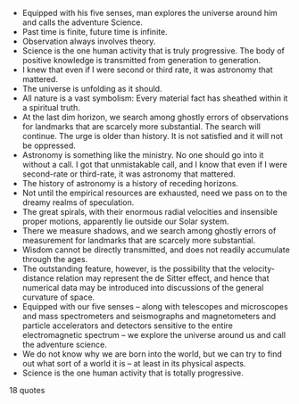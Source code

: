  - Equipped with his five senses, man explores the universe around him and calls the adventure Science.
 - Past time is finite, future time is infinite.
 - Observation always involves theory.
 - Science is the one human activity that is truly progressive. The body of positive knowledge is transmitted from generation to generation.
 - I knew that even if I were second or third rate, it was astronomy that mattered.
 - The universe is unfolding as it should.
 - All nature is a vast symbolism: Every material fact has sheathed within it a spiritual truth.
 - At the last dim horizon, we search among ghostly errors of observations for landmarks that are scarcely more substantial. The search will continue. The urge is older than history. It is not satisfied and it will not be oppressed.
 - Astronomy is something like the ministry. No one should go into it without a call. I got that unmistakable call, and I know that even if I were second-rate or third-rate, it was astronomy that mattered.
 - The history of astronomy is a history of receding horizons.
 - Not until the empirical resources are exhausted, need we pass on to the dreamy realms of speculation.
 - The great spirals, with their enormous radial velocities and insensible proper motions, apparently lie outside our Solar system.
 - There we measure shadows, and we search among ghostly errors of measurement for landmarks that are scarcely more substantial.
 - Wisdom cannot be directly transmitted, and does not readily accumulate through the ages.
 - The outstanding feature, however, is the possibility that the velocity-distance relation may represent the de Sitter effect, and hence that numerical data may be introduced into discussions of the general curvature of space.
 - Equipped with our five senses – along with telescopes and microscopes and mass spectrometers and seismographs and magnetometers and particle accelerators and detectors sensitive to the entire electromagnetic spectrum – we explore the universe around us and call the adventure science.
 - We do not know why we are born into the world, but we can try to find out what sort of a world it is – at least in its physical aspects.
 - Science is the one human activity that is totally progressive.

18 quotes